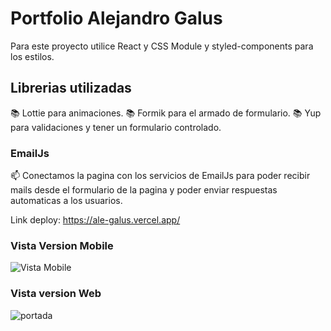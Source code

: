# Portfolio Alejandro Galus

Para este proyecto utilice React y CSS Module y styled-components para los estilos.

## Librerias utilizadas
:books: Lottie para animaciones.
:books: Formik para el armado de formulario.
:books: Yup para validaciones y tener un formulario controlado.

### EmailJs

:mailbox: Conectamos la pagina con los servicios de EmailJs para poder recibir mails desde el formulario de la pagina y poder enviar respuestas automaticas a los usuarios.

Link deploy: https://ale-galus.vercel.app/


### Vista Version Mobile

![Vista Mobile](https://user-images.githubusercontent.com/68312629/178569927-4d4d6817-b5f9-4b41-b29c-dae58d5adcbb.png)


### Vista version Web

![portada](https://user-images.githubusercontent.com/68312629/178570010-6d98e9f6-c3a2-412e-a9cb-f4d6bbf02205.png)

